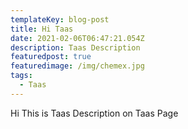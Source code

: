 ```yaml
---
templateKey: blog-post
title: Hi Taas
date: 2021-02-06T06:47:21.054Z
description: Taas Description
featuredpost: true
featuredimage: /img/chemex.jpg
tags:
  - Taas
---
```

Hi This is Taas Description on Taas Page